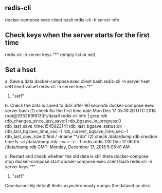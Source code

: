 ## redis-cli
docker-compose exec client bash
redis-cli -h server info

## Check keys when the server starts for the first time
redis-cli -h server keys "*"
(empty list or set)

## Set a hset
a. Save a data
docker-compose exec client bash
redis-cli -h server hset set1 item1 value1
redis-cli -h server keys "*"
1) "set1"

b. Check the data is saved to disk after 90 seconds
docker-compose exec server bash
(1) check for the first time
date
Mon Dec 17 05:10:20 UTC 2018
root@935369f9133f:/data# redis-cli info | grep rdb
rdb_changes_since_last_save:1
rdb_bgsave_in_progress:0
rdb_last_save_time:1545023141
rdb_last_bgsave_status:ok
rdb_last_bgsave_time_sec:-1
rdb_current_bgsave_time_sec:-1
rdb_last_cow_size:0
find / -iname "*.rdb"
(2) check /data/dump.rdb creation time
ls -al /data/dump.rdb
-rw-r--r-- 1 redis redis 130 Dec 17 06:05 /data/dump.rdb
GMT: Monday, December 17, 2018 5:05:41 AM

c. Restart and check whether the old data is still there
docker-compose stop
docker-compose start
docker-compose exec client bash
redis-cli -h server keys "*"
1) "set1"

Conclusion: By default Redis asynchronously dumps the dataset on disk.
